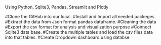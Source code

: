 Using Python, Sqlite3, Pandas, Streamlit and Plotly

#Clone the GitHub into our local.
#Install and Import all needed packeges.
#Extract the data from Json format pandas dataframe.
#Cleaning the data
#Export the csv format for analysis and visualization purpose
#Connect Sqlite3 data base.
#Create the multiple tables and load the csv files data into that tables.
#Create Dropdown dashboard using databse
